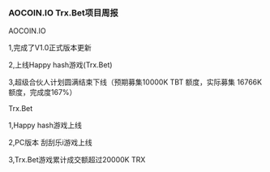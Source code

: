 ### AOCOIN.IO Trx.Bet项目周报

AOCOIN.IO

1,完成了V1.0正式版本更新

2,上线Happy hash游戏(Trx.Bet)

3,超级合伙人计划圆满结束下线（预期募集10000K TBT 额度，实际募集 16766K额度，完成度167%）

Trx.Bet

1,Happy hash游戏上线

2,PC版本 刮刮乐i游戏上线

3,Trx.Bet游戏累计成交额超过20000K TRX
